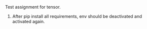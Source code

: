 Test assignment for tensor.

1. After pip install all requirements, env should be deactivated and activated again.
